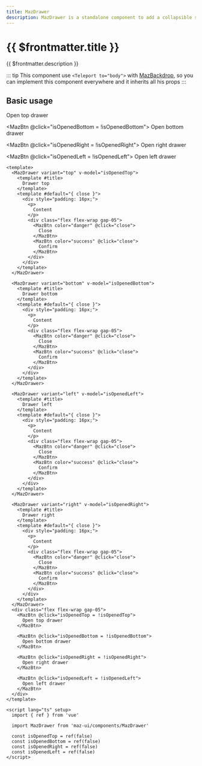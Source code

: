 ```yaml
---
title: MazDrawer
description: MazDrawer is a standalone component to add a collapsible sidebar or top and bottom bar
---
```


# {{ $frontmatter.title }}

{{ $frontmatter.description }}

<!--@include: ./../.vitepress/mixins/getting-started.md-->

::: tip
This component use `<Teleport to="body">` with [MazBackdrop](./maz-backdrop.md), so you can implement this component everywhere and it inherits all his props
:::

## Basic usage

<MazDrawer variant="top" v-model="isOpenedTop">
  <template #title>
    Drawer top
  </template>
  <template #default="{ close }">
    <div style="padding: 16px;">
      <p>
        Content
      </p>
      <div class="flex flex-wrap gap-05">
        <MazBtn color="danger" @click="close">
          Close
        </MazBtn>
        <MazBtn color="success" @click="close">
          Confirm
        </MazBtn>
      </div>
    </div>
  </template>
</MazDrawer>

<MazDrawer variant="bottom" v-model="isOpenedBottom">
  <template #title>
    Drawer bottom
  </template>
  <template #default="{ close }">
    <div style="padding: 16px;">
      <p>
        Content
      </p>
      <div class="flex flex-wrap gap-05">
        <MazBtn color="danger" @click="close">
          Close
        </MazBtn>
        <MazBtn color="success" @click="close">
          Confirm
        </MazBtn>
      </div>
    </div>
  </template>
</MazDrawer>

<MazDrawer variant="left" v-model="isOpenedLeft">
  <template #title>
    Drawer left
  </template>
  <template #default="{ close }">
    <div style="padding: 16px;">
      <p>
        Content
      </p>
      <div class="flex flex-wrap gap-05">
        <MazBtn color="danger" @click="close">
          Close
        </MazBtn>
        <MazBtn color="success" @click="close">
          Confirm
        </MazBtn>
      </div>
    </div>
  </template>
</MazDrawer>

<MazDrawer variant="right" v-model="isOpenedRight">
  <template #title>
    Drawer right
  </template>
  <template #default="{ close }">
    <div style="padding: 16px;">
      <p>
        Content
      </p>
      <div class="flex flex-wrap gap-05">
        <MazBtn color="danger" @click="close">
          Close
        </MazBtn>
        <MazBtn color="success" @click="close">
          Confirm
        </MazBtn>
      </div>
    </div>
  </template>
</MazDrawer>

<div class="flex flex-wrap gap-05">
  <MazBtn @click="isOpenedTop = !isOpenedTop">
    Open top drawer
  </MazBtn>

  <MazBtn @click="isOpenedBottom = !isOpenedBottom">
    Open bottom drawer
  </MazBtn>

  <MazBtn @click="isOpenedRight = !isOpenedRight">
    Open right drawer
  </MazBtn>

  <MazBtn @click="isOpenedLeft = !isOpenedLeft">
    Open left drawer
  </MazBtn>
</div>

```vue
<template>
  <MazDrawer variant="top" v-model="isOpenedTop">
    <template #title>
      Drawer top
    </template>
    <template #default="{ close }">
      <div style="padding: 16px;">
        <p>
          Content
        </p>
        <div class="flex flex-wrap gap-05">
          <MazBtn color="danger" @click="close">
            Close
          </MazBtn>
          <MazBtn color="success" @click="close">
            Confirm
          </MazBtn>
        </div>
      </div>
    </template>
  </MazDrawer>

  <MazDrawer variant="bottom" v-model="isOpenedBottom">
    <template #title>
      Drawer bottom
    </template>
    <template #default="{ close }">
      <div style="padding: 16px;">
        <p>
          Content
        </p>
        <div class="flex flex-wrap gap-05">
          <MazBtn color="danger" @click="close">
            Close
          </MazBtn>
          <MazBtn color="success" @click="close">
            Confirm
          </MazBtn>
        </div>
      </div>
    </template>
  </MazDrawer>

  <MazDrawer variant="left" v-model="isOpenedLeft">
    <template #title>
      Drawer left
    </template>
    <template #default="{ close }">
      <div style="padding: 16px;">
        <p>
          Content
        </p>
        <div class="flex flex-wrap gap-05">
          <MazBtn color="danger" @click="close">
            Close
          </MazBtn>
          <MazBtn color="success" @click="close">
            Confirm
          </MazBtn>
        </div>
      </div>
    </template>
  </MazDrawer>

  <MazDrawer variant="right" v-model="isOpenedRight">
    <template #title>
      Drawer right
    </template>
    <template #default="{ close }">
      <div style="padding: 16px;">
        <p>
          Content
        </p>
        <div class="flex flex-wrap gap-05">
          <MazBtn color="danger" @click="close">
            Close
          </MazBtn>
          <MazBtn color="success" @click="close">
            Confirm
          </MazBtn>
        </div>
      </div>
    </template>
  </MazDrawer>
  <div class="flex flex-wrap gap-05">
    <MazBtn @click="isOpenedTop = !isOpenedTop">
      Open top drawer
    </MazBtn>

    <MazBtn @click="isOpenedBottom = !isOpenedBottom">
      Open bottom drawer
    </MazBtn>

    <MazBtn @click="isOpenedRight = !isOpenedRight">
      Open right drawer
    </MazBtn>

    <MazBtn @click="isOpenedLeft = !isOpenedLeft">
      Open left drawer
    </MazBtn>
  </div>
</template>

<script lang="ts" setup>
  import { ref } from 'vue'

  import MazDrawer from 'maz-ui/components/MazDrawer'

  const isOpenedTop = ref(false)
  const isOpenedBottom = ref(false)
  const isOpenedRight = ref(false)
  const isOpenedLeft = ref(false)
</script>
```

<script lang="ts" setup>
  import { ref } from 'vue'

  const isOpenedTop = ref(false)
  const isOpenedBottom = ref(false)
  const isOpenedRight = ref(false)
  const isOpenedLeft = ref(false)
</script>

<!--@include: ./../.vitepress/generated-docs/maz-drawer.doc.md-->
